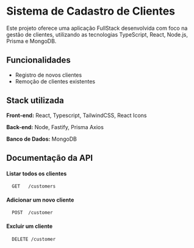 # Sistema de Cadastro de Clientes 

Este projeto oferece uma aplicação FullStack desenvolvida com foco na gestão de clientes, utilizando as tecnologias TypeScript, React, Node.js, Prisma e MongoDB.

## Funcionalidades

- Registro de novos clientes
- Remoção de clientes existentes

## Stack utilizada

**Front-end:** React, Typescript, TailwindCSS, React Icons

**Back-end:** Node, Fastify, Prisma Axios

**Banco de Dados:** MongoDB

## Documentação da API

#### Listar todos os clientes

```http
  GET   /customers
```

#### Adicionar um novo cliente

```http
  POST  /customer
```

#### Excluir um cliente

```http
  DELETE /customer
```
